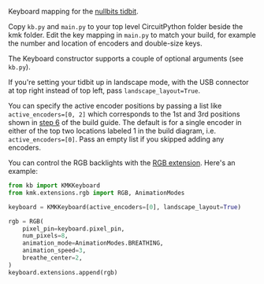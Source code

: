 Keyboard mapping for the [nullbits tidbit](https://nullbits.co/tidbit/).

Copy `kb.py` and `main.py` to your top level CircuitPython folder beside the kmk folder.
Edit the key mapping in `main.py` to match your build,
for example the number and location of encoders and double-size keys.

The Keyboard constructor supports a couple of optional arguments (see `kb.py`).

If you're setting your tidbit up in landscape mode,
with the USB connector at top right instead of top left, pass
`landscape_layout=True`.

You can specify the active encoder positions by passing a list like
`active_encoders=[0, 2]` which corresponds to the 1st and 3rd positions shown
in [step 6](https://github.com/nullbitsco/docs/blob/main/tidbit/build_guide_en.md#6-optional-solder-rotary-encoder-led-matrix-andor-oled-display) of the build guide.
The default is for a single encoder in either of the top two locations labeled 1
in the build diagram, i.e. `active_encoders=[0]`.  Pass an empty list if you skipped
adding any encoders.

You can control the RGB backlights with the [RGB extension](rgb.md).
Here's an example:

```python
from kb import KMKKeyboard
from kmk.extensions.rgb import RGB, AnimationModes

keyboard = KMKKeyboard(active_encoders=[0], landscape_layout=True)

rgb = RGB(
    pixel_pin=keyboard.pixel_pin,
    num_pixels=8,
    animation_mode=AnimationModes.BREATHING,
    animation_speed=3,
    breathe_center=2,
)
keyboard.extensions.append(rgb)

```
